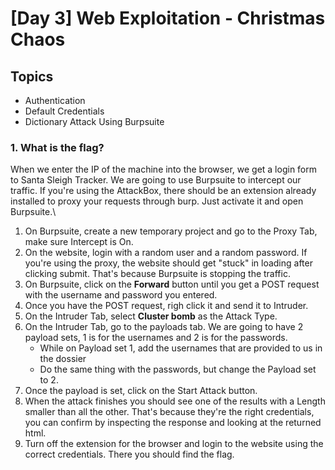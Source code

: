 # [Day 3] Web Exploitation - Christmas Chaos

## Topics

- Authentication
- Default Credentials
- Dictionary Attack Using Burpsuite

### 1. What is the flag?

When we enter the IP of the machine into the browser, we get a login form to Santa Sleigh Tracker. We are going to use Burpsuite to intercept our traffic. If you're using the AttackBox, there should be an extension already installed to proxy your requests through burp. Just activate it and open Burpsuite.\

1. On Burpsuite, create a new temporary project and go to the Proxy Tab, make sure Intercept is On.
2. On the website, login with a random user and a random password. If you're using the proxy, the website should get "stuck" in loading after clicking submit. That's because Burpsuite is stopping the traffic.
3. On Burpsuite, click on the __Forward__ button until you get a POST request with the username and password you entered.
4. Once you have the POST request, righ click it and send it to Intruder.
5. On the Intruder Tab, select __Cluster bomb__ as the Attack Type.
6. On the Intruder Tab, go to the payloads tab. We are going to have 2 payload sets, 1 is for the usernames and 2 is for the passwords.
    - While on Payload set 1, add the usernames that are provided to us in the dossier
    - Do the same thing with the passwords, but change the Payload set to 2.
7. Once the payload is set, click on the Start Attack button.
8. When the attack finishes you should see one of the results with a Length smaller than all the other. That's because they're the right credentials, you can confirm by inspecting the response and looking at the returned html.
9. Turn off the extension for the browser and login to the website using the correct credentials. There you should find the flag.